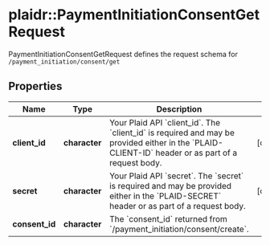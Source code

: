 # plaidr::PaymentInitiationConsentGetRequest

PaymentInitiationConsentGetRequest defines the request schema for `/payment_initiation/consent/get`

## Properties
Name | Type | Description | Notes
------------ | ------------- | ------------- | -------------
**client_id** | **character** | Your Plaid API &#x60;client_id&#x60;. The &#x60;client_id&#x60; is required and may be provided either in the &#x60;PLAID-CLIENT-ID&#x60; header or as part of a request body. | [optional] 
**secret** | **character** | Your Plaid API &#x60;secret&#x60;. The &#x60;secret&#x60; is required and may be provided either in the &#x60;PLAID-SECRET&#x60; header or as part of a request body. | [optional] 
**consent_id** | **character** | The &#x60;consent_id&#x60; returned from &#x60;/payment_initiation/consent/create&#x60;. | 


